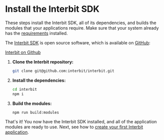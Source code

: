 # Install the Interbit SDK

These steps install the Interbit SDK, all of its dependencies, and
builds the modules that your applications require. Make sure that your
system already has the [requirements](requirements.md) installed.

The [Interbit SDK](https://github.com/interbit/interbit) is open source
software, which is available on [GitHub](https://github.com/):

<div class="hidden-on-print">
  <p>
    <a class="download-btn" href="https://github.com/interbit/interbit" target="_blank">Interbit on Github</a>
  </p>
</div>

1.  **Clone the Interbit repository:**

    ```sh
    git clone git@github.com:interbit/interbit.git
    ```

1.  <a name="dependencies"></a>**Install the dependencies:**

    ```sh
    cd interbit
    npm i
    ```

1.  <a name="modules"></a>**Build the modules:**

    ```sh
    npm run build:modules
    ```

That's it! You now have the Interbit SDK installed, and all of the
application modules are ready to use. Next, see how to [create your
first Interbit application](create.md).
